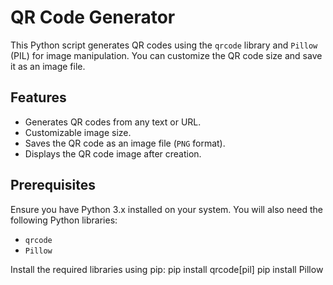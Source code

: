 # QR Code Generator

This Python script generates QR codes using the `qrcode` library and `Pillow` (PIL) for image manipulation. You can customize the QR code size and save it as an image file.

## Features
- Generates QR codes from any text or URL.
- Customizable image size.
- Saves the QR code as an image file (`PNG` format).
- Displays the QR code image after creation.

## Prerequisites
Ensure you have Python 3.x installed on your system. You will also need the following Python libraries:
- `qrcode`
- `Pillow`

Install the required libraries using pip:
pip install qrcode[pil]
pip install Pillow
